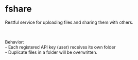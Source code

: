 # fshare
Restful service for uploading files and sharing them with others.

<br />
<br /> 
Behavior:<br />
- Each registered API key (user) receives its own folder<br />
- Duplicate files in a folder will be overwritten.
